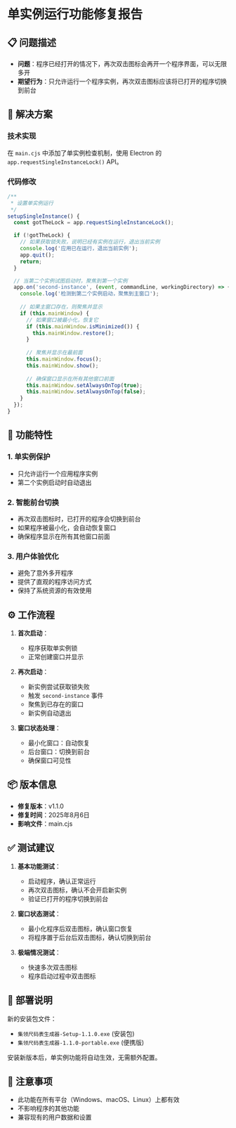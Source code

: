 # 单实例运行功能修复报告

## 📋 问题描述
- **问题**：程序已经打开的情况下，再次双击图标会再开一个程序界面，可以无限多开
- **期望行为**：只允许运行一个程序实例，再次双击图标应该将已打开的程序切换到前台

## 🔧 解决方案

### 技术实现
在 `main.cjs` 中添加了单实例检查机制，使用 Electron 的 `app.requestSingleInstanceLock()` API。

### 代码修改

```javascript
/**
 * 设置单实例运行
 */
setupSingleInstance() {
  const gotTheLock = app.requestSingleInstanceLock();

  if (!gotTheLock) {
    // 如果获取锁失败，说明已经有实例在运行，退出当前实例
    console.log('应用已在运行，退出当前实例');
    app.quit();
    return;
  }

  // 当第二个实例试图启动时，聚焦到第一个实例
  app.on('second-instance', (event, commandLine, workingDirectory) => {
    console.log('检测到第二个实例启动，聚焦到主窗口');
    
    // 如果主窗口存在，则聚焦并显示
    if (this.mainWindow) {
      // 如果窗口被最小化，恢复它
      if (this.mainWindow.isMinimized()) {
        this.mainWindow.restore();
      }
      
      // 聚焦并显示在最前面
      this.mainWindow.focus();
      this.mainWindow.show();
      
      // 确保窗口显示在所有其他窗口前面
      this.mainWindow.setAlwaysOnTop(true);
      this.mainWindow.setAlwaysOnTop(false);
    }
  });
}
```

## 🎯 功能特性

### 1. **单实例保护**
- 只允许运行一个应用程序实例
- 第二个实例启动时自动退出

### 2. **智能前台切换**
- 再次双击图标时，已打开的程序会切换到前台
- 如果程序被最小化，会自动恢复窗口
- 确保程序显示在所有其他窗口前面

### 3. **用户体验优化**
- 避免了意外多开程序
- 提供了直观的程序访问方式
- 保持了系统资源的有效使用

## ⚙️ 工作流程

1. **首次启动**：
   - 程序获取单实例锁
   - 正常创建窗口并显示

2. **再次启动**：
   - 新实例尝试获取锁失败
   - 触发 `second-instance` 事件
   - 聚焦到已存在的窗口
   - 新实例自动退出

3. **窗口状态处理**：
   - 最小化窗口：自动恢复
   - 后台窗口：切换到前台
   - 确保窗口可见性

## 📦 版本信息
- **修复版本**：v1.1.0
- **修复时间**：2025年8月6日
- **影响文件**：main.cjs

## ✅ 测试建议

1. **基本功能测试**：
   - 启动程序，确认正常运行
   - 再次双击图标，确认不会开启新实例
   - 验证已打开的程序切换到前台

2. **窗口状态测试**：
   - 最小化程序后双击图标，确认窗口恢复
   - 将程序置于后台后双击图标，确认切换到前台

3. **极端情况测试**：
   - 快速多次双击图标
   - 程序启动过程中双击图标

## 🚀 部署说明

新的安装包文件：
- `集领尺码表生成器-Setup-1.1.0.exe` (安装包)
- `集领尺码表生成器-1.1.0-portable.exe` (便携版)

安装新版本后，单实例功能将自动生效，无需额外配置。

## 📝 注意事项

- 此功能在所有平台（Windows、macOS、Linux）上都有效
- 不影响程序的其他功能
- 兼容现有的用户数据和设置
